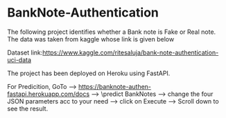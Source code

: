# BankNote-Authentication

The following project identifies whether a Bank note is Fake or Real note.
The data was taken from kaggle whose link is given below

Dataset link:https://www.kaggle.com/ritesaluja/bank-note-authentication-uci-data

The project has been deployed on Heroku using FastAPI. 

For Predicition, GoTo --> https://banknote-authen-fastapi.herokuapp.com/docs --> \predict BankNotes --> change the four JSON parameters acc to your need --> click on Execute --> Scroll down to see the result.
